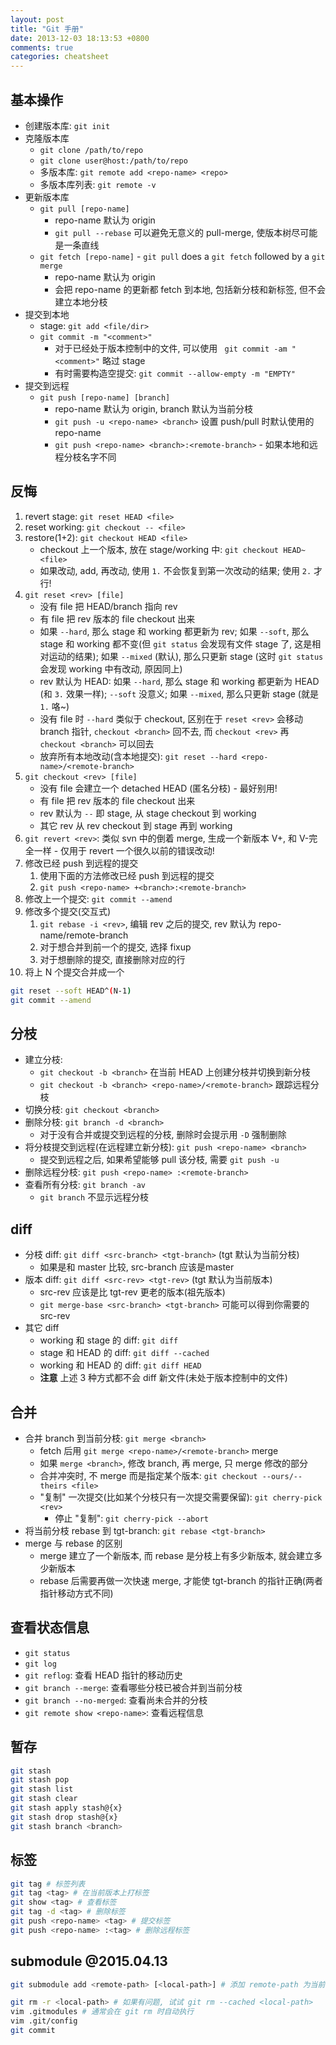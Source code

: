 ```yaml
---
layout: post
title: "Git 手册"
date: 2013-12-03 18:13:53 +0800
comments: true
categories: cheatsheet
---
```

## 基本操作
* 创建版本库: ```git init```
* 克隆版本库
  * ```git clone /path/to/repo```
  * ```git clone user@host:/path/to/repo```
  * 多版本库: ```git remote add <repo-name> <repo>```
  * 多版本库列表: ```git remote -v```
* 更新版本库
  * ```git pull [repo-name]```
    * repo-name 默认为 origin
    * ```git pull --rebase``` 可以避免无意义的 pull-merge, 使版本树尽可能是一条直线
  * ```git fetch [repo-name]``` - ```git pull``` does a ```git fetch``` followed by a ```git merge```
    * repo-name 默认为 origin
    * 会把 repo-name 的更新都 fetch 到本地, 包括新分枝和新标签, 但不会建立本地分枝
* 提交到本地
  * stage: ```git add <file/dir>```
  * ```git commit -m "<comment>"```
    * 对于已经处于版本控制中的文件, 可以使用 ``` git commit -am "<comment>"``` 略过 stage
    * 有时需要构造空提交: ```git commit --allow-empty -m "EMPTY"```
* 提交到远程
  * ```git push [repo-name] [branch] ```
    * repo-name 默认为 origin, branch 默认为当前分枝
    * ```git push -u <repo-name> <branch>``` 设置 push/pull 时默认使用的 repo-name
    * ```git push <repo-name> <branch>:<remote-branch>``` - 如果本地和远程分枝名字不同
<!-- more -->

## 反悔
1. revert stage: ```git reset HEAD <file>```
2. reset working: ```git checkout -- <file>```
3. restore(1+2): ```git checkout HEAD <file>```
   * checkout 上一个版本, 放在 stage/working 中: ```git checkout HEAD~ <file>```
   * 如果改动, add, 再改动, 使用 ```1.``` 不会恢复到第一次改动的结果; 使用 ```2.``` 才行!
4. ```git reset <rev> [file]```
   * 没有 file 把 HEAD/branch 指向 rev
   * 有 file 把 rev 版本的 file checkout 出来
   * 如果 ```--hard```, 那么 stage 和 working 都更新为 rev; 如果 ```--soft```, 那么 stage 和 working 都不变(但 ```git status``` 会发现有文件 stage 了, 这是相对运动的结果); 如果 ```--mixed``` (默认), 那么只更新 stage (这时 ```git status``` 会发现 working 中有改动, 原因同上)
   * rev 默认为 HEAD: 如果 ```--hard```, 那么 stage 和 working 都更新为 HEAD (和 ```3.``` 效果一样); ```--soft``` 没意义; 如果 ```--mixed```, 那么只更新 stage (就是 ```1.``` 咯~)
   * 没有 file 时 ```--hard``` 类似于 checkout, 区别在于 ```reset <rev>``` 会移动 branch 指针, ```checkout <branch>``` 回不去, 而 ```checkout <rev>``` 再 ```checkout <branch>``` 可以回去
   * 放弃所有本地改动(含本地提交): ```git reset --hard <repo-name>/<remote-branch>```
5. ```git checkout <rev> [file]```
   * 没有 file 会建立一个 detached HEAD (匿名分枝) - 最好别用!
   * 有 file 把 rev 版本的 file checkout 出来
   * rev 默认为 ```--``` 即 stage, 从 stage checkout 到 working
   * 其它 rev 从 rev checkout 到 stage 再到 working
6. ```git revert <rev>```: 类似 svn 中的倒着 merge, 生成一个新版本 V+, 和 V-完全一样 - 仅用于 revert 一个很久以前的错误改动!
1. 修改已经 push 到远程的提交
   1. 使用下面的方法修改已经 push 到远程的提交
   1. ```git push <repo-name> +<branch>:<remote-branch>```
8. 修改上一个提交: ```git commit --amend```
9. 修改多个提交(交互式)
   1. ```git rebase -i <rev>```, 编辑 rev 之后的提交, rev 默认为 repo-name/remote-branch
   1. 对于想合并到前一个的提交, 选择 fixup
   1. 对于想删除的提交, 直接删除对应的行
10. 将上 N 个提交合并成一个
``` sh
git reset --soft HEAD^(N-1)
git commit --amend
```

## 分枝
* 建立分枝:
  * ```git checkout -b <branch>``` 在当前 HEAD 上创建分枝并切换到新分枝
  * ```git checkout -b <branch> <repo-name>/<remote-branch>``` 跟踪远程分枝
* 切换分枝: ```git checkout <branch>```
* 删除分枝: ```git branch -d <branch>```
  * 对于没有合并或提交到远程的分枝, 删除时会提示用 ```-D``` 强制删除
* 将分枝提交到远程(在远程建立新分枝): ```git push <repo-name> <branch>```
  * 提交到远程之后, 如果希望能够 pull 该分枝, 需要 ```git push -u```
* 删除远程分枝: ```git push <repo-name> :<remote-branch>```
* 查看所有分枝: ```git branch -av```
  * ```git branch``` 不显示远程分枝

## diff
* 分枝 diff: ```git diff <src-branch> <tgt-branch>``` (tgt 默认为当前分枝)
  * 如果是和 master 比较, src-branch 应该是master
* 版本 diff: ```git diff <src-rev> <tgt-rev>``` (tgt 默认为当前版本)
  * src-rev 应该是比 tgt-rev 更老的版本(祖先版本)
  * ```git merge-base <src-branch> <tgt-branch>``` 可能可以得到你需要的 src-rev
* 其它 diff
  * working 和 stage 的 diff: ```git diff```
  * stage 和 HEAD 的 diff: ```git diff --cached```
  * working 和 HEAD 的 diff: ```git diff HEAD```
  * **注意** 上述 3 种方式都不会 diff 新文件(未处于版本控制中的文件)

## 合并
* 合并 branch 到当前分枝: ```git merge <branch>```
  * fetch 后用 ```git merge <repo-name>/<remote-branch>``` merge
  * 如果 ```merge <branch>```, 修改 branch, 再 merge, 只 merge 修改的部分
  * 合并冲突时, 不 merge 而是指定某个版本: ```git checkout --ours/--theirs <file>```
  * "复制" 一次提交(比如某个分枝只有一次提交需要保留): ```git cherry-pick <rev>```
    * 停止 "复制": ```git cherry-pick --abort```
* 将当前分枝 rebase 到 tgt-branch: ```git rebase <tgt-branch>```
* merge 与 rebase 的区别
  * merge 建立了一个新版本, 而 rebase 是分枝上有多少新版本, 就会建立多少新版本
  * rebase 后需要再做一次快速 merge, 才能使 tgt-branch 的指针正确(两者指针移动方式不同)

## 查看状态信息
* ```git status```
* ```git log```
* ```git reflog```: 查看 HEAD 指针的移动历史
* ```git branch --merge```: 查看哪些分枝已被合并到当前分枝
* ```git branch --no-merged```: 查看尚未合并的分枝
* ```git remote show <repo-name>```: 查看远程信息

## 暂存
``` sh
git stash
git stash pop
git stash list
git stash clear
git stash apply stash@{x}
git stash drop stash@{x}
git stash branch <branch>
```

## 标签
``` sh
git tag # 标签列表
git tag <tag> # 在当前版本上打标签
git show <tag> # 查看标签
git tag -d <tag> # 删除标签
git push <repo-name> <tag> # 提交标签
git push <repo-name> :<tag> # 删除远程标签
```

## submodule @2015.04.13
``` sh
git submodule add <remote-path> [<local-path>] # 添加 remote-path 为当前项目的 submodule
```
``` sh 删除 local-path 下的子项目
git rm -r <local-path> # 如果有问题, 试试 git rm --cached <local-path>
vim .gitmodules # 通常会在 git rm 时自动执行
vim .git/config
git commit
```
